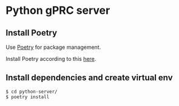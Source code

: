 # Python gPRC server #

## Install Poetry ##

Use [Poetry](https://python-poetry.org) for package management.

Install Poetry according to this [here](https://python-poetry.org/docs/#installation).

## Install dependencies and create virtual env ##

```console
$ cd python-server/
$ poetry install
```
